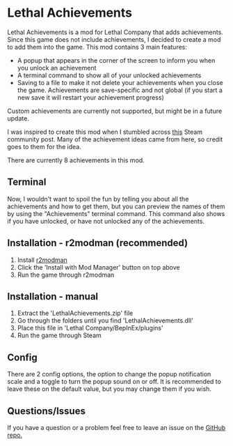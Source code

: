 # Lethal Achievements

Lethal Achievements is a mod for Lethal Company that adds achievements. Since this game does not include achievements, I decided to create a mod to add them into the game.
This mod contains 3 main features:

* A popup that appears in the corner of the screen to inform you when you unlock an achievement
* A terminal command to show all of your unlocked achievements
* Saving to a file to make it not delete your achievements when you close the game. Achievements are save-specific and not global (if you start a new save it will restart your achievement progress)

Custom achievements are currently not supported, but might be in a future update.

I was inspired to create this mod when I stumbled across [this](https://steamcommunity.com/app/1966720/discussions/0/4032474464292386098/) Steam community post. Many of the achievement ideas came from here, so credit goes to them for the idea.

There are currently 8 achievements in this mod.

## Terminal

Now, I wouldn't want to spoil the fun by telling you about all the achievements and how to get them, but you can preview the names of them by using the "Achievements" terminal command.
This command also shows if you have unlocked, or have not unlocked any of the achievements.

## Installation - r2modman (recommended)

1. Install [r2modman](https://for-the-king.thunderstore.io/package/ebkr/r2modman/)
2. Click the 'Install with Mod Manager' button on top above
3. Run the game through r2modman

## Installation - manual

1. Extract the 'LethalAchievements.zip' file
2. Go through the folders until you find 'LethalAchievements.dll'
3. Place this file in 'Lethal Company/BepInEx/plugins'
4. Run the game through Steam

## Config

There are 2 config options, the option to change the popup notification scale and a toggle to turn the popup sound on or off. It is recommended to leave these on the default value, but you may change them if you wish.

## Questions/Issues

If you have a question or a problem feel free to leave an issue on the [GitHub repo.](https://github.com/conpancka/LethalAchievements)
